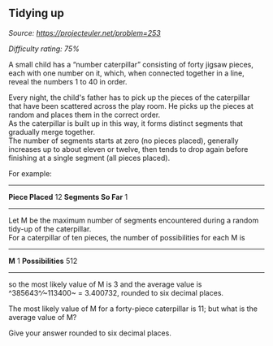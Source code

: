 Tidying up
----------

*Source: https://projecteuler.net/problem=253*


*Difficulty rating: 75%*

A small child has a “number caterpillar” consisting of forty jigsaw
pieces, each with one number on it, which, when connected together in a
line, reveal the numbers 1 to 40 in order.

Every night, the child's father has to pick up the pieces of the
caterpillar that have been scattered across the play room. He picks up
the pieces at random and places them in the correct order.\
 As the caterpillar is built up in this way, it forms distinct segments
that gradually merge together.\
 The number of segments starts at zero (no pieces placed), generally
increases up to about eleven or twelve, then tends to drop again before
finishing at a single segment (all pieces placed).

For example:

  ------------------------------------ ------------------------------------
  **Piece Placed**                     12
  **Segments So Far**                  1
  ------------------------------------ ------------------------------------

Let M be the maximum number of segments encountered during a random
tidy-up of the caterpillar.\
 For a caterpillar of ten pieces, the number of possibilities for each M
is

  ------------------------------------ ------------------------------------
  **M**                                1
  **Possibilities**                    512      
  ------------------------------------ ------------------------------------

so the most likely value of M is 3 and the average value is
^385643^⁄~113400~ = 3.400732, rounded to six decimal places.

The most likely value of M for a forty-piece caterpillar is 11; but what
is the average value of M?

Give your answer rounded to six decimal places.
